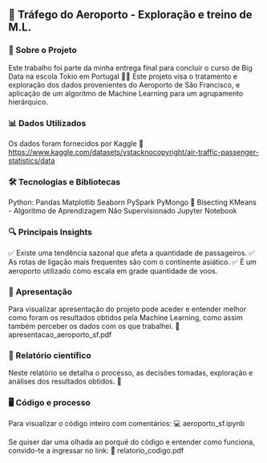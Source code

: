 ## 📌 Tráfego do Aeroporto - Exploração e treino de M.L.

### 📍 Sobre o Projeto

Este trabalho foi parte da minha entrega final para concluir o curso de Big Data na escola Tokio em Portugal 🧑‍🎓
Este projeto visa o tratamento e exploração dos dados provenientes do Aeroporto de São Francisco, e aplicação de um algoritmo de Machine Learning para um agrupamento hierárquico. 

### 📊 Dados Utilizados

Os dados foram fornecidos por Kaggle
🔗 https://www.kaggle.com/datasets/vstacknocopyright/air-traffic-passenger-statistics/data

### 🛠️ Tecnologias e Bibliotecas 

Python:
Pandas
Matplotlib
Seaborn
PySpark
PyMongo
🤖 Bisecting KMeans - Algoritmo de Aprendizagem Não Supervisionado
Jupyter Notebook 

### 🔍 Principais Insights

✅ Existe uma tendência sazonal que afeta a quantidade de passageiros.
✅ As rotas de ligação mais frequentes são com o continente asiático.
✅ É um aeroporto utilizado como escala em grade quantidade de voos.

### 📄 Apresentação

Para visualizar apresentação do projeto pode aceder e entender melhor como foram os resultados obtidos pela Machine Learning, como assim também perceber os dados com os que trabalhei.
📌 apresentacao_aeroporto_sf.pdf

### 📖 Relatório científico

Neste relatório se detalha o processo, as decisões tomadas, exploração e análises dos resultados obtidos.
📄

### 🖥️ Código e processo

Para visualizar o código inteiro com comentários: 
💻 aeroporto_sf.ipynb

Se quiser dar uma olhada ao porquê do código e entender como funciona, convido-te a ingressar no link: 
📄 ​​relatorio_codigo.pdf
